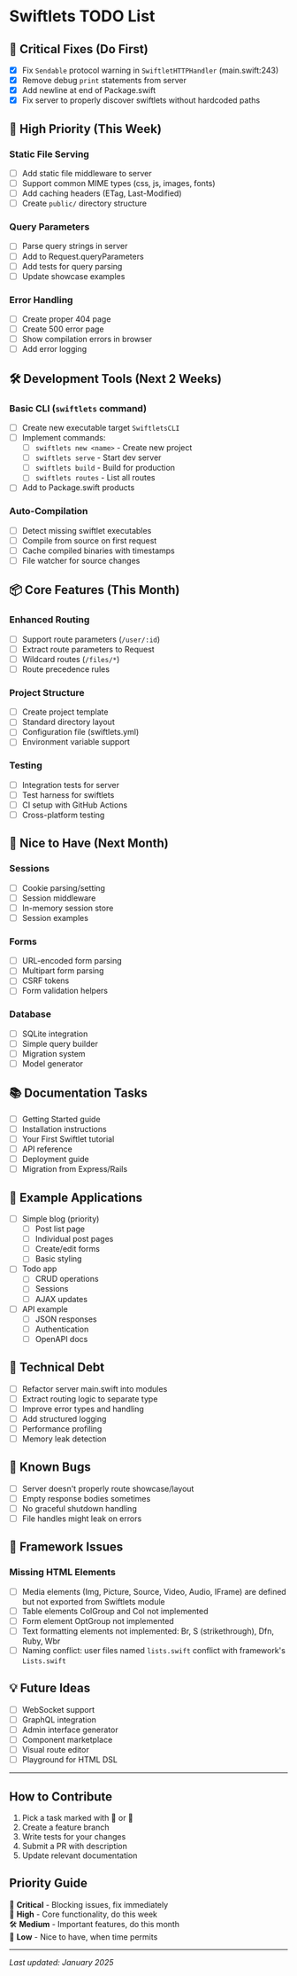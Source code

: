 # Swiftlets TODO List

## 🚨 Critical Fixes (Do First)

- [x] Fix `Sendable` protocol warning in `SwiftletHTTPHandler` (main.swift:243)
- [x] Remove debug `print` statements from server
- [x] Add newline at end of Package.swift
- [x] Fix server to properly discover swiftlets without hardcoded paths

## 🎯 High Priority (This Week)

### Static File Serving
- [ ] Add static file middleware to server
- [ ] Support common MIME types (css, js, images, fonts)
- [ ] Add caching headers (ETag, Last-Modified)
- [ ] Create `public/` directory structure

### Query Parameters
- [ ] Parse query strings in server
- [ ] Add to Request.queryParameters
- [ ] Add tests for query parsing
- [ ] Update showcase examples

### Error Handling
- [ ] Create proper 404 page
- [ ] Create 500 error page  
- [ ] Show compilation errors in browser
- [ ] Add error logging

## 🛠️ Development Tools (Next 2 Weeks)

### Basic CLI (`swiftlets` command)
- [ ] Create new executable target `SwiftletsCLI`
- [ ] Implement commands:
  - [ ] `swiftlets new <name>` - Create new project
  - [ ] `swiftlets serve` - Start dev server
  - [ ] `swiftlets build` - Build for production
  - [ ] `swiftlets routes` - List all routes
- [ ] Add to Package.swift products

### Auto-Compilation
- [ ] Detect missing swiftlet executables
- [ ] Compile from source on first request
- [ ] Cache compiled binaries with timestamps
- [ ] File watcher for source changes

## 📦 Core Features (This Month)

### Enhanced Routing
- [ ] Support route parameters (`/user/:id`)
- [ ] Extract route parameters to Request
- [ ] Wildcard routes (`/files/*`)
- [ ] Route precedence rules

### Project Structure
- [ ] Create project template
- [ ] Standard directory layout
- [ ] Configuration file (swiftlets.yml)
- [ ] Environment variable support

### Testing
- [ ] Integration tests for server
- [ ] Test harness for swiftlets
- [ ] CI setup with GitHub Actions
- [ ] Cross-platform testing

## 🌟 Nice to Have (Next Month)

### Sessions
- [ ] Cookie parsing/setting
- [ ] Session middleware
- [ ] In-memory session store
- [ ] Session examples

### Forms
- [ ] URL-encoded form parsing
- [ ] Multipart form parsing
- [ ] CSRF tokens
- [ ] Form validation helpers

### Database
- [ ] SQLite integration
- [ ] Simple query builder
- [ ] Migration system
- [ ] Model generator

## 📚 Documentation Tasks

- [ ] Getting Started guide
- [ ] Installation instructions
- [ ] Your First Swiftlet tutorial
- [ ] API reference
- [ ] Deployment guide
- [ ] Migration from Express/Rails

## 🧪 Example Applications

- [ ] Simple blog (priority)
  - [ ] Post list page
  - [ ] Individual post pages
  - [ ] Create/edit forms
  - [ ] Basic styling
  
- [ ] Todo app
  - [ ] CRUD operations
  - [ ] Sessions
  - [ ] AJAX updates

- [ ] API example
  - [ ] JSON responses
  - [ ] Authentication
  - [ ] OpenAPI docs

## 🔧 Technical Debt

- [ ] Refactor server main.swift into modules
- [ ] Extract routing logic to separate type
- [ ] Improve error types and handling
- [ ] Add structured logging
- [ ] Performance profiling
- [ ] Memory leak detection

## 🐛 Known Bugs

- [ ] Server doesn't properly route showcase/layout
- [ ] Empty response bodies sometimes
- [ ] No graceful shutdown handling
- [ ] File handles might leak on errors

## 🔧 Framework Issues

### Missing HTML Elements
- [ ] Media elements (Img, Picture, Source, Video, Audio, IFrame) are defined but not exported from Swiftlets module
- [ ] Table elements ColGroup and Col not implemented
- [ ] Form element OptGroup not implemented  
- [ ] Text formatting elements not implemented: Br, S (strikethrough), Dfn, Ruby, Wbr
- [ ] Naming conflict: user files named `lists.swift` conflict with framework's `Lists.swift`

## 💡 Future Ideas

- [ ] WebSocket support
- [ ] GraphQL integration
- [ ] Admin interface generator
- [ ] Component marketplace
- [ ] Visual route editor
- [ ] Playground for HTML DSL

---

## How to Contribute

1. Pick a task marked with 🚨 or 🎯
2. Create a feature branch
3. Write tests for your changes
4. Submit a PR with description
5. Update relevant documentation

## Priority Guide

🚨 **Critical** - Blocking issues, fix immediately  
🎯 **High** - Core functionality, do this week  
🛠️ **Medium** - Important features, do this month  
🌟 **Low** - Nice to have, when time permits  

---

*Last updated: January 2025*